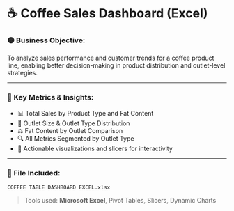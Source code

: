 # ☕ Coffee Sales Dashboard (Excel)

### 🟡 Business Objective:
To analyze sales performance and customer trends for a coffee product line, enabling better decision-making in product distribution and outlet-level strategies.

---

### 📌 Key Metrics & Insights:
- 📊 Total Sales by Product Type and Fat Content
- 🏬 Outlet Size & Outlet Type Distribution
- ⚖️ Fat Content by Outlet Comparison
- 🔍 All Metrics Segmented by Outlet Type
- 🎯 Actionable visualizations and slicers for interactivity

---

### 📁 File Included:
`COFFEE TABLE DASHBOARD EXCEL.xlsx`

> Tools used: **Microsoft Excel**, Pivot Tables, Slicers, Dynamic Charts
